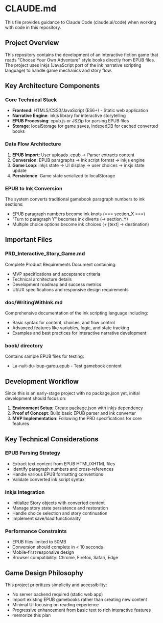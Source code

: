 # CLAUDE.md

This file provides guidance to Claude Code (claude.ai/code) when working with code in this repository.

## Project Overview

This repository contains the development of an interactive fiction game that reads "Choose Your Own Adventure" style books directly from EPUB files. The project uses inkjs (JavaScript port of the ink narrative scripting language) to handle game mechanics and story flow.

## Key Architecture Components

### Core Technical Stack
- **Frontend**: HTML5/CSS3/JavaScript (ES6+) - Static web application
- **Narrative Engine**: inkjs library for interactive storytelling
- **EPUB Processing**: epub.js or JSZip for parsing EPUB files
- **Storage**: localStorage for game saves, IndexedDB for cached converted books

### Data Flow Architecture
1. **EPUB Import**: User uploads .epub → Parser extracts content
2. **Conversion**: EPUB paragraphs → ink script format → inkjs engine
3. **Game Loop**: inkjs state → UI display → user choices → inkjs state update
4. **Persistence**: Game state serialized to localStorage

### EPUB to Ink Conversion
The system converts traditional gamebook paragraph numbers to ink sections:
- EPUB paragraph numbers become ink knots (=== section_X ===)
- "Turn to paragraph Y" becomes ink diverts (-> section_Y)
- Multiple choice options become ink choices (+ [text] -> destination)

## Important Files

### PRD_Interactive_Story_Game.md
Complete Product Requirements Document containing:
- MVP specifications and acceptance criteria
- Technical architecture details
- Development roadmap and success metrics
- UI/UX specifications and responsive design requirements

### doc/WritingWithInk.md
Comprehensive documentation of the ink scripting language including:
- Basic syntax for content, choices, and flow control
- Advanced features like variables, logic, and state tracking
- Examples and best practices for interactive narrative development

### book/ directory
Contains sample EPUB files for testing:
- La-nuit-du-loup-garou.epub - Test gamebook content

## Development Workflow

Since this is an early-stage project with no package.json yet, initial development should focus on:

1. **Environment Setup**: Create package.json with inkjs dependency
2. **Proof of Concept**: Build basic EPUB parser and ink converter
3. **MVP Implementation**: Following the PRD specifications for core features

## Key Technical Considerations

### EPUB Parsing Strategy
- Extract text content from EPUB HTML/XHTML files
- Identify paragraph numbers and cross-references
- Handle various EPUB formatting conventions
- Validate converted ink script syntax

### inkjs Integration
- Initialize Story objects with converted content
- Manage story state persistence and restoration
- Handle choice selection and story continuation
- Implement save/load functionality

### Performance Constraints
- EPUB files limited to 50MB
- Conversion should complete in < 10 seconds
- Mobile-first responsive design
- Browser compatibility: Chrome, Firefox, Safari, Edge

## Game Design Philosophy

This project prioritizes simplicity and accessibility:
- No server backend required (static web app)
- Import existing EPUB gamebooks rather than creating new content
- Minimal UI focusing on reading experience
- Progressive enhancement from basic text to rich interactive features
- memorize this plan